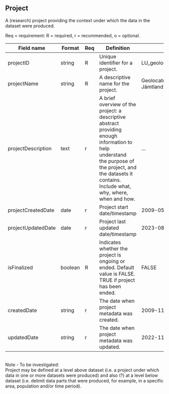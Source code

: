 ## Project

A (research) project providing the context under which the data in the dataset were produced.

Req = requirement: R = required, r = recommended, o = optional.

| Field name | Format | Req | Definition | Example | Reference |
| ---------- | ------ | --- | ---------- | ------- | --------- |
| projectID | string | R | Unique identifier for a project. | LU_geolocator_great_snipes_AL |
| projectName | string | R | A descriptive name for the project. | Geolocator Great snipes Jämtland ÅL |
| projectDescription | text | r | A brief overview of the project: a descriptive abstract providing enough information to help understand <br>the purpose of the project, and the datasets it contains. Include what, why, where, when and how. | ... |
| projectCreatedDate | date | r | Project start date/timestamp | 2009-05-15 |
| projectUpdatedDate | date | r | Project last updated date/timestamp | 2023-08-21 |
| isFinalized | boolean | R | Indicates whether the project is ongoing or ended. Default value is FALSE. TRUE if project has been ended. | FALSE |
| createdDate | string | r | The date when project metadata was created. | 2009-11-29 |
| updatedDate | string | r | The date when project metadata was updated. | 2022-11-01 |

<br>
Note - To be investigated: <br> Project may be defined at a level above dataset (i.e. a project under which data in one or more datasets were produced) and also (?) at a level below dataset (i.e. delimit data parts that were produced, for example, 
in a specific area, population and/or time period).
